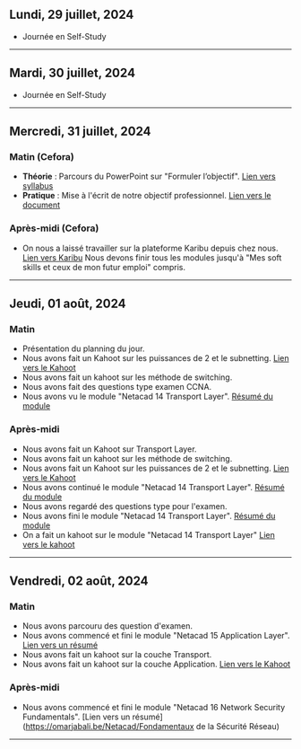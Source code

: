 ## Lundi, 29 juillet, 2024

- Journée en Self-Study

---
## Mardi, 30 juillet, 2024

- Journée en Self-Study

---
## Mercredi, 31 juillet, 2024
### Matin (Cefora)
- **Théorie** : Parcours du PowerPoint sur "Formuler l’objectif". [Lien vers syllabus](https://docs.google.com/document/d/1o2h9-3fbMQEz5tipkINW1RnbmzBrcp8H/edit?usp=sharing&ouid=107882186599568955026&rtpof=true&sd=true)
- **Pratique** : Mise à l'écrit de notre objectif professionnel. [Lien vers le document](https://docs.google.com/document/d/1zARy9plfijtkeECRIrbvDCzxTQjowOWv/edit?usp=sharing&ouid=107882186599568955026&rtpof=true&sd=true)
### Après-midi (Cefora)
- On nous a laissé travailler sur la plateforme Karibu depuis chez nous. [Lien vers Karibu](https://www.cevora.be/fr/faq/karibu) Nous devons finir tous les modules jusqu'à "Mes soft skills et ceux de mon futur emploi" compris.

---
## Jeudi, 01 août, 2024 

### Matin
- Présentation du planning du jour. 
- Nous avons fait un Kahoot sur les puissances de 2 et le subnetting. [Lien vers le Kahoot](https://create.kahoot.it/details/c85deeee-4ff6-4629-9702-f2a33f9835dc)
- Nous avons fait un kahoot sur les méthode de switching. 
- Nous avons fait des questions type examen CCNA.
- Nous avons vu le module "Netacad 14 Transport Layer".  [Résumé du module](https://omarjabali.be/Netacad/Couche-de-Transport)

### Après-midi

- Nous avons fait un Kahoot sur Transport Layer.  
- Nous avons fait un kahoot sur  les méthode de switching.
- Nous avons fait un Kahoot sur les puissances de 2 et le subnetting. [Lien vers le Kahoot](https://create.kahoot.it/details/c85deeee-4ff6-4629-9702-f2a33f9835dc)
- Nous avons continué le module "Netacad 14 Transport Layer".  [Résumé du module](https://omarjabali.be/Netacad/Couche-de-Transport)
- Nous avons regardé des questions type pour l'examen.
- Nous avons fini le module "Netacad 14 Transport Layer".  [Résumé du module](https://omarjabali.be/Netacad/Couche-de-Transport)
- On a fait un kahoot sur le module "Netacad 14 Transport Layer" [Lien vers le kahoot](https://create.kahoot.it/share/module-14-transport-layer/9ed04bf6-8eab-433b-9199-720ab35543cc)

---


## Vendredi, 02 août, 2024 
### Matin
- Nous avons parcouru des question d'examen. 
- Nous avons commencé et fini le module "Netacad 15 Application Layer". [Lien vers un résumé](https://omarjabali.be/Netacad/Couche-Application)
- Nous avons fait un kahoot sur la couche Transport.
- Nous avons fait un kahoot sur la couche Application.  [Lien vers le Kahoot](https://create.kahoot.it/share/module-15-application-layer/97a6fcf8-81a0-4271-9e87-bba8c2caf75b)

###  Après-midi
- Nous avons commencé et fini le module "Netacad 16 Network Security Fundamentals". [Lien vers un résumé](https://omarjabali.be/Netacad/Fondamentaux de la Sécurité Réseau)




---
